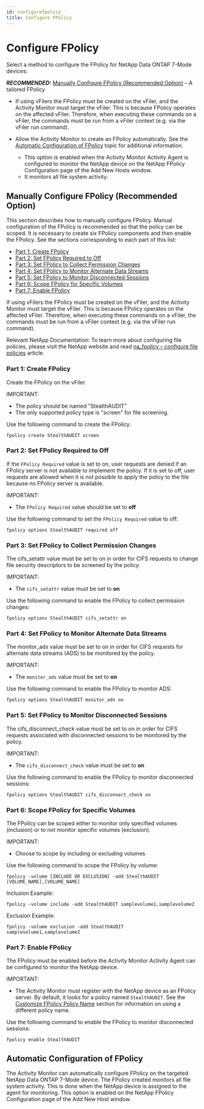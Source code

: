 ```yaml
---
id: configurefpolicy
title: Configure FPolicy
---
```


# Configure FPolicy

Select a method to configure the FPolicy for NetApp Data ONTAP 7-Mode devices:

***RECOMMENDED:***  [Manually Configure FPolicy (Recommended Option)](#manually-configure-fpolicy-recommended-option "Manually Configure FPolicy (Recommended Option)") – A tailored FPolicy

- If using vFilers the FPolicy must be created on the vFiler, and the Activity Monitor must target the vFiler. This is because FPolicy operates on the affected vFiler. Therefore, when executing these commands on a vFiler, the commands must be run from a vFiler context (e.g. via the vFiler run command).
- Allow the Activity Monitor to create an FPolicy automatically. See the [Automatic Configuration of FPolicy](#automatic-configuration-of-fpolicy "Automatic Configuration of FPolicy") topic for additional information.

  - This option is enabled when the Activity Monitor Activity Agent is configured to monitor the NetApp device on the NetApp FPolicy Configuration page of the Add New Hosts window.
  - It monitors all file system activity.

## Manually Configure FPolicy (Recommended Option)

This section describes how to manually configure FPolicy. Manual configuration of the FPolicy is recommended so that the policy can be scoped. It is necessary to create six FPolicy components and then enable the FPolicy. See the sections corresponding to each part of this list:

- [Part 1: Create FPolicy](#part-1-create-fpolicy "Part 1: Create FPolicy")
- [Part 2: Set FPolicy Required to Off](#part-2-set-fpolicy-required-to-off "Part 2: Set FPolicy Required to Off")
- [Part 3: Set FPolicy to Collect Permission Changes](#part-3-set-fpolicy-to-collect-permission-changes "Part 3: Set FPolicy to Collect Permission Changes")
- [Part 4: Set FPolicy to Monitor Alternate Data Streams](#part-4-set-fpolicy-to-monitor-alternate-data-streams "Part 4: Set FPolicy to Monitor Alternate Data Streams")
- [Part 5: Set FPolicy to Monitor Disconnected Sessions](#part-5-set-fpolicy-to-monitor-disconnected-sessions "Part 5: Set FPolicy to Monitor Disconnected Sessions")
- [Part 6: Scope FPolicy for Specific Volumes](#part-6-scope-fpolicy-for-specific-volumes "Part 6: Scope FPolicy for Specific Volumes")
- [Part 7: Enable FPolicy](#part-7-enable-fpolicy "Part 7: Enable FPolicy")

If using vFilers the FPolicy must be created on the vFiler, and the Activity Monitor must target the vFiler. This is because FPolicy operates on the affected vFiler. Therefore, when executing these commands on a vFiler, the commands must be run from a vFiler context (e.g. via the vFiler run command).

Relevant NetApp Documentation: To learn more about configuring file policies, please visit the NetApp website and read [na_fpolicy – configure file policies](https://library.netapp.com/ecmdocs/ECMP1196890/html/man1/na_fpolicy.1.html) article.

### Part 1: Create FPolicy

Create the FPolicy on the vFiler.

IMPORTANT:

- The policy should be named "StealthAUDIT"
- The only supported policy type is "screen" for file screening.

Use the following command to create the FPolicy:

```
fpolicy create StealthAUDIT screen
```

### Part 2: Set FPolicy Required to Off

If the `FPolicy Required` value is set to on, user requests are denied if an FPolicy server is not available to implement the policy. If it is set to off, user requests are allowed when it is not possible to apply the policy to the file because no FPolicy server is available.

IMPORTANT:

- The `FPolicy Required` value should be set to **off**

Use the following command to set the `FPolicy Required` value to off:

```
fpolicy options StealthAUDIT required off
```

### Part 3: Set FPolicy to Collect Permission Changes

The cifs_setattr value must be set to on in order for CIFS requests to change file security descriptors to be screened by the policy.

IMPORTANT:

- The `cifs_setattr` value must be set to **on**

Use the following command to enable the FPolicy to collect permission changes:

```
fpolicy options StealthAUDIT cifs_setattr on
```

### Part 4: Set FPolicy to Monitor Alternate Data Streams

The monitor_ads value must be set to on in order for CIFS requests for alternate data streams (ADS) to be monitored by the policy.

IMPORTANT:

- The `monitor_ads` value must be set to **on**

Use the following command to enable the FPolicy to monitor ADS:

```
fpolicy options StealthAUDIT monitor_ads on
```

### Part 5: Set FPolicy to Monitor Disconnected Sessions

The cifs_disconnect_check value must be set to on in order for CIFS requests associated with disconnected sessions to be monitored by the policy.

IMPORTANT:

- The `cifs_disconnect_check` value must be set to **on**

Use the following command to enable the FPolicy to monitor disconnected sessions:

```
fpolicy options StealthAUDIT cifs_disconnect_check on
```

### Part 6: Scope FPolicy for Specific Volumes

The FPolicy can be scoped either to monitor only specified volumes (inclusion) or to not monitor specific volumes (exclusion).

IMPORTANT:

- Choose to scope by including or excluding volumes

Use the following command to scope the FPolicy by volume:

```
fpolicy ‑volume [INCLUDE OR EXCLUSION] ‑add StealthAUDIT [VOLUME_NAME],[VOLUME_NAME]
```

Inclusion Example:

```
fpolicy ‑volume include ‑add StealthAUDIT samplevolume1,samplevolume2
```

Exclusion Example:

```
fpolicy ‑volume exclusion ‑add StealthAUDIT samplevolume1,samplevolume2
```

### Part 7: Enable FPolicy

The FPolicy must be enabled before the Activity Monitor Activity Agent can be configured to monitor the NetApp device.

IMPORTANT:

- The Activity Monitor must register with the NetApp device as an FPolicy server. By default, it looks for a policy named `StealthAUDIT`. See the [Customize FPolicy Policy Name](CustomizeFPolicy.md "Customize FPolicy Policy Name") section for information on using a different policy name.

Use the following command to enable the FPolicy to monitor disconnected sessions:

```
fpolicy enable StealthAUDIT
```

## Automatic Configuration of FPolicy

The Activity Monitor can automatically configure FPolicy on the targeted NetApp Data ONTAP 7-Mode device. The FPolicy created monitors all file system activity. This is done when the NetApp device is assigned to the agent for monitoring. This option is enabled on the NetApp FPolicy Configuration page of the Add New Host window.